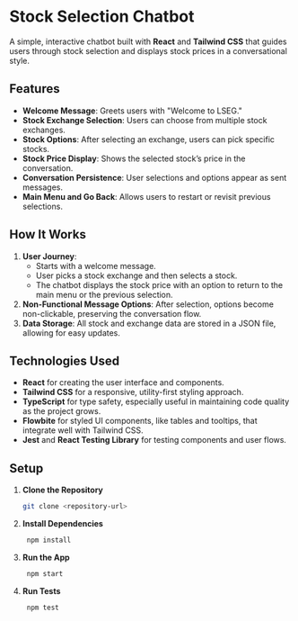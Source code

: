 # Stock Selection Chatbot

A simple, interactive chatbot built with **React** and **Tailwind CSS** that guides users through stock selection and displays stock prices in a conversational style.

## Features

- **Welcome Message**: Greets users with "Welcome to LSEG."
- **Stock Exchange Selection**: Users can choose from multiple stock exchanges.
- **Stock Options**: After selecting an exchange, users can pick specific stocks.
- **Stock Price Display**: Shows the selected stock’s price in the conversation.
- **Conversation Persistence**: User selections and options appear as sent messages.
- **Main Menu and Go Back**: Allows users to restart or revisit previous selections.

## How It Works

1. **User Journey**: 
   - Starts with a welcome message.
   - User picks a stock exchange and then selects a stock.
   - The chatbot displays the stock price with an option to return to the main menu or the previous selection.
2. **Non-Functional Message Options**: After selection, options become non-clickable, preserving the conversation flow.
3. **Data Storage**: All stock and exchange data are stored in a JSON file, allowing for easy updates.

## Technologies Used

- **React** for creating the user interface and components.
- **Tailwind CSS** for a responsive, utility-first styling approach.
- **TypeScript** for type safety, especially useful in maintaining code quality as the project grows.
- **Flowbite** for styled UI components, like tables and tooltips, that integrate well with Tailwind CSS.
- **Jest** and **React Testing Library** for testing components and user flows.

## Setup

1. **Clone the Repository**
   ```bash
   git clone <repository-url>
2. **Install Dependencies**
   ```bash
    npm install
3. **Run the App**
  
   ```bash
    npm start
4. **Run Tests**
   ```bash
    npm test